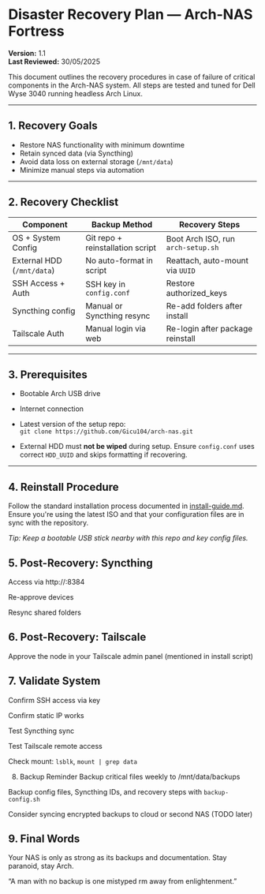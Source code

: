 # Disaster Recovery Plan — Arch-NAS Fortress

**Version:** 1.1  
**Last Reviewed:** 30/05/2025

This document outlines the recovery procedures in case of failure of critical components in the Arch-NAS system. All steps are tested and tuned for Dell Wyse 3040 running headless Arch Linux.

---

## 1. Recovery Goals

- Restore NAS functionality with minimum downtime
- Retain synced data (via Syncthing)
- Avoid data loss on external storage (`/mnt/data`)
- Minimize manual steps via automation

---

## 2. Recovery Checklist

| Component                  | Backup Method                  | Recovery Steps                      |
|---------------------------|---------------------------------|-------------------------------------|
| OS + System Config        | Git repo + reinstallation script | Boot Arch ISO, run `arch-setup.sh` |
| External HDD (`/mnt/data`) | No auto-format in script        | Reattach, auto-mount via `UUID`     |
| SSH Access + Auth         | SSH key in `config.conf`        | Restore authorized_keys             |
| Syncthing config          | Manual or Syncthing resync      | Re-add folders after install        |
| Tailscale Auth            | Manual login via web            | Re-login after package reinstall    |

---

## 3. Prerequisites

- Bootable Arch USB drive
- Internet connection
- Latest version of the setup repo:  
  `git clone https://github.com/Gicu104/arch-nas.git`

- External HDD must **not be wiped** during setup. Ensure `config.conf` uses correct `HDD_UUID` and skips formatting if recovering.

---

## 4. Reinstall Procedure

Follow the standard installation process documented in [install-guide.md](./install-guide.md). Ensure you're using the latest ISO and that your configuration files are in sync with the repository.

*Tip: Keep a bootable USB stick nearby with this repo and key config files.*

## 5. Post-Recovery: Syncthing
Access via http://<NAS-IP>:8384

Re-approve devices

Resync shared folders

## 6. Post-Recovery: Tailscale

Approve the node in your Tailscale admin panel (mentioned in install script)

## 7. Validate System
Confirm SSH access via key

Confirm static IP works

Test Syncthing sync

Test Tailscale remote access

Check mount: `lsblk`, `mount | grep data`

8. Backup Reminder
Backup critical files weekly to /mnt/data/backups

Backup config files, Syncthing IDs, and recovery steps with `backup-config.sh`

Consider syncing encrypted backups to cloud or second NAS (TODO later)

## 9. Final Words
Your NAS is only as strong as its backups and documentation.
Stay paranoid, stay Arch.

“A man with no backup is one mistyped rm away from enlightenment.”
